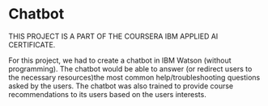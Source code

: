 # Chatbot
THIS PROJECT IS A PART OF THE COURSERA IBM APPLIED AI CERTIFICATE.

For this project, we had to create a chatbot in IBM Watson (without programming). The chatbot would be able to answer (or redirect users to the necessary resources)the most common help/troubleshooting questions asked by the users. 
The chatbot was also trained to provide course recommendations to its users based on the users interests. 

